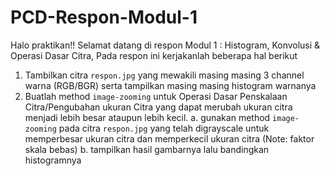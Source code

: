 # PCD-Respon-Modul-1
Halo praktikan!!
Selamat datang di respon Modul 1 : Histogram, Konvolusi & Operasi Dasar Citra, Pada respon ini kerjakanlah beberapa hal berikut

1. Tambilkan citra `respon.jpg` yang mewakili masing masing 3 channel warna (RGB/BGR) serta tampilkan masing masing histogram warnanya
2. Buatlah method `image-zooming` untuk Operasi Dasar Penskalaan Citra/Pengubahan ukuran Citra yang dapat merubah ukuran citra menjadi lebih besar ataupun lebih kecil.
   a. gunakan method `image-zooming` pada citra `respon.jpg` yang telah digrayscale untuk memperbesar ukuran citra dan memperkecil ukuran citra (Note: faktor skala bebas)
   b. tampilkan hasil gambarnya lalu bandingkan histogramnya
